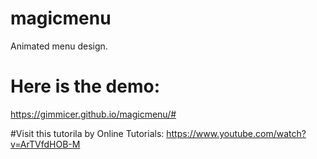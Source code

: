 # magicmenu
Animated menu design.

# Here is the demo:
https://gimmicer.github.io/magicmenu/#

#Visit this tutorila by Online Tutorials:
https://www.youtube.com/watch?v=ArTVfdHOB-M

